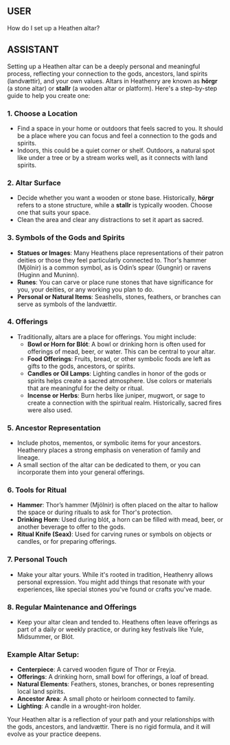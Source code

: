 ## USER
How do I set up a Heathen altar?

## ASSISTANT
Setting up a Heathen altar can be a deeply personal and meaningful process, reflecting your connection to the gods, ancestors, land spirits (landvættir), and your own values. Altars in Heathenry are known as **hörgr** (a stone altar) or **stallr** (a wooden altar or platform). Here's a step-by-step guide to help you create one:

### 1. **Choose a Location**
   - Find a space in your home or outdoors that feels sacred to you. It should be a place where you can focus and feel a connection to the gods and spirits.
   - Indoors, this could be a quiet corner or shelf. Outdoors, a natural spot like under a tree or by a stream works well, as it connects with land spirits.

### 2. **Altar Surface**
   - Decide whether you want a wooden or stone base. Historically, **hörgr** refers to a stone structure, while a **stallr** is typically wooden. Choose one that suits your space.
   - Clean the area and clear any distractions to set it apart as sacred.

### 3. **Symbols of the Gods and Spirits**
   - **Statues or Images**: Many Heathens place representations of their patron deities or those they feel particularly connected to. Thor's hammer (Mjölnir) is a common symbol, as is Odin’s spear (Gungnir) or ravens (Huginn and Muninn).
   - **Runes**: You can carve or place rune stones that have significance for you, your deities, or any working you plan to do.
   - **Personal or Natural Items**: Seashells, stones, feathers, or branches can serve as symbols of the landvættir.

### 4. **Offerings**
   - Traditionally, altars are a place for offerings. You might include:
     - **Bowl or Horn for Blót**: A bowl or drinking horn is often used for offerings of mead, beer, or water. This can be central to your altar.
     - **Food Offerings**: Fruits, bread, or other symbolic foods are left as gifts to the gods, ancestors, or spirits.
     - **Candles or Oil Lamps**: Lighting candles in honor of the gods or spirits helps create a sacred atmosphere. Use colors or materials that are meaningful for the deity or ritual.
     - **Incense or Herbs**: Burn herbs like juniper, mugwort, or sage to create a connection with the spiritual realm. Historically, sacred fires were also used.

### 5. **Ancestor Representation**
   - Include photos, mementos, or symbolic items for your ancestors. Heathenry places a strong emphasis on veneration of family and lineage.
   - A small section of the altar can be dedicated to them, or you can incorporate them into your general offerings.

### 6. **Tools for Ritual**
   - **Hammer**: Thor’s hammer (Mjölnir) is often placed on the altar to hallow the space or during rituals to ask for Thor's protection.
   - **Drinking Horn**: Used during blót, a horn can be filled with mead, beer, or another beverage to offer to the gods.
   - **Ritual Knife (Seax)**: Used for carving runes or symbols on objects or candles, or for preparing offerings.

### 7. **Personal Touch**
   - Make your altar yours. While it's rooted in tradition, Heathenry allows personal expression. You might add things that resonate with your experiences, like special stones you've found or crafts you've made.

### 8. **Regular Maintenance and Offerings**
   - Keep your altar clean and tended to. Heathens often leave offerings as part of a daily or weekly practice, or during key festivals like Yule, Midsummer, or Blót.

### Example Altar Setup:
- **Centerpiece**: A carved wooden figure of Thor or Freyja.
- **Offerings**: A drinking horn, small bowl for offerings, a loaf of bread.
- **Natural Elements**: Feathers, stones, branches, or bones representing local land spirits.
- **Ancestor Area**: A small photo or heirloom connected to family.
- **Lighting**: A candle in a wrought-iron holder.
  
Your Heathen altar is a reflection of your path and your relationships with the gods, ancestors, and landvættir. There is no rigid formula, and it will evolve as your practice deepens.